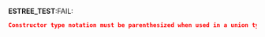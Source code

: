 __ESTREE_TEST__:FAIL:
```json
Constructor type notation must be parenthesized when used in a union type.
```
